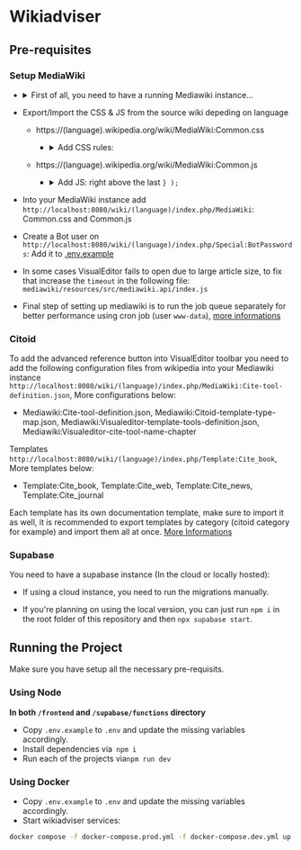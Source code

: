 # Wikiadviser

## Pre-requisites

### Setup MediaWiki

- <details>
  <summary>First of all, you need to have a running Mediawiki instance...</summary>
   
  ## How to install?
	
  - After a lot of work and tests, we made installing Mediawiki as simple as running a single bash [script](https://github.com/ankaboot-source/wikiadviser/blob/main/mediawiki-setup/mediawiki-setup.sh), all you need to do is :
  
    	1. git clone https://github.com/ankaboot-source/wikiadviser.git
    	2. cd wikiadviser/mediawiki-setup
        3. tmux new -s mediawiki (it is recommended to run the script in an unbreakable session, as the script take a while to finish we don't want your terminal session to crush in the middle of the setup)
    	4. bash mediawiki-setup.sh
        5. tmux attach -t mediawiki (if you got out of the session and want to get back)
    
  - **Note!** Currently the script is targeted to Debian based systems.

  ## How it works?
  ### Script overview :
  Our Bash script is designed to install or upgrade a multilingual MediaWiki project (default: en, fr) with a ready to go database dumps, extension support, and Apache/PHP/MariaDB setup.
  
  During the script run, a user interaction is required (you will be asked to enter the database name, user and password, will be used to create the database for each instance and setup Localsettings.php)
  
  ### Key features:
  - --upgrade: Used to upgrade Mediawiki, it creates database dump, core code backup, fetch latest MediaWiki version, and restores configs.

  - Default (no flag): triggers a fresh install, including packages, MariaDB, Apache, PHP, MediaWiki, and loading SQL dumps.
 
  ### What it installs?

  - MediaWiki (latest from Wikipedia's Special:Version page) (Language-specific setups in /var/www/mediawiki/wiki/{lang})

  - Apache2 & PHP with required modules

  - MariaDB (v11.4)

  - Composer
 
  ### Ready to Go database

  - The Init dumps are necessary to avoid the manual Mediawiki setup where you have to generate manually a LocalSettings.php file. 
  - Instead we made two instances (fr, en), we went through the manual setup, then we exported the database dump of each instance which we will use with our ready to go [Localsetting.php file](https://github.com/ankaboot-source/wikiadviser/blob/main/mediawiki-setup/LocalSettings.php) for the automated setup.
  - The Init dump contain tables and data about mediawiki including a pre-defined admin user and password, the admin credentials are as follow :
    - FR, EN instance:
       - User: Admin
       - Password: admin#2025
     
  - **YOU MUST UPDATE YOUR ADMIN CREDENTIALS ONCE YOU FINISH INSTALLING MEDIAWIKI! [GO HERE FOR FRENCH INSTANCE](http://localhost:8080/wiki/fr/index.php/Sp%C3%A9cial:ChangeCredentials/MediaWiki%5CAuth%5CPasswordAuthenticationRequest) [GO HERE FOR ENGLISH INSTANCE](http://localhost:8080/wiki/en/index.php?title=Special:ChangeCredentials/MediaWiki%5CAuth%5CPasswordAuthenticationRequest)**
 
  ### How to access your Mediawiki?

  - Apache is configured to serve mediawiki instance locally on port 8080 (Update it accordingly).
  - You can access mediawiki by going to http://localhost:8080/wiki/fr/index.php http://localhost:8080/wiki/en/index.php

  </details>
  

- Export/Import the CSS & JS from the source wiki depeding on language

  - https://(language).wikipedia.org/wiki/MediaWiki:Common.css

    - <details> <summary> Add CSS rules: </summary>

      ```css
      /* Hide "Notice" popup */
      .oo-ui-widget.oo-ui-widget-enabled.oo-ui-labelElement.oo-ui-floatableElement-floatable.oo-ui-popupWidget-anchored.oo-ui-popupWidget.oo-ui-popupTool-popup.oo-ui-popupWidget-anchored-top {
        display: none !important;
      }
      /* Hide "Notice" button in toolbar */
      .ve-ui-toolbar-group-notices {
        display: none !important;
      }
      /* Hide "Warning to log in" in edit source */
      .mw-message-box-warning.mw-anon-edit-warning.mw-message-box {
        display: none !important;
      }
      /* Hide "Search bar" in edit source */
      .vector-search-box-vue.vector-search-box-collapses.vector-search-box-show-thumbnail.vector-search-box-auto-expand-width.vector-search-box {
        display: none !important;
      }
      /* Hide footer-places */
      #footer-places {
        display: none !important;
      }
      /* Hide header */
      .mw-header {
        display: none !important;
      }
      /* Keep sticky header's title & TOC */
      .vector-sticky-header-end,
      .vector-sticky-header-start > :not(.vector-sticky-header-context-bar) {
        display: none !important;
      }
      .vector-sticky-header-context-bar {
        border-left: none !important;
      }
      /* Hide Menu */
      .vector-main-menu-landmark {
        display: none !important;
      }
      /* Hide right bar (Tools) */
      .vector-column-end {
        display: none !important;
      }
      /* Hide "Add Languages" button */
      #p-lang-btn {
        display: none !important;
      }
      /* Hide fullscreen button */
      #p-dock-bottom {
        display: none !important;
      }
      /* Hide save dialog's licence */
      .ve-ui-mwSaveDialog-foot {
        display: none !important;
      }
      /* Keep "Comment" Label */
      .oo-ui-tool-name-comment > a {
        padding-top: 11px !important;
      }
      .oo-ui-tool-name-comment > a > .oo-ui-tool-title {
        display: block !important;
        padding-bottom: 11px !important;
        padding-right: 11px !important;
      }
      /* Hide user guide & feedback in "?" */
      .oo-ui-tool-name-mwFeedbackDialog.oo-ui-tool-name-mwUserGuide {
        display: none !important;
      }
      /* Hide some of "Help" elements */
      .oo-ui-tool-name-mwUserGuide,
      .oo-ui-tool-name-mwFeedbackDialog {
        display: none !important;
      }
      /* Hide Edit section that is next to each paragraph title */
      .mw-editsection {
        display: none !important;
      }
      /* Hide toolbar */
      .vector-page-toolbar {
        display: none !important;
      }
      ```

      </details>

  - https://(language).wikipedia.org/wiki/MediaWiki:Common.js

    - <details> <summary> Add JS: right above the last <code>} );</code> </summary>

      ```js
      // Add a stylesheet rule when Iframe (Editor)
      const isIframe = window.location !== window.parent.location;
      var iframeCssRules = mw.util.addCSS(
        `/*  Hide Header when Iframe / Editor. */
        .vector-column-start,
        .vector-page-titlebar {
          display: none !important;
        }`
      );
      iframeCssRules.disabled = !isIframe;

      /**
      * Gets diffHtml
      */
      mw.loader.using(['mediawiki.util'], function () {
        mw.hook('wikipage.diff').add(function ($diff) {
          // Has param "wikiadviser"
          const urlParams = new URLSearchParams(window.location.search);
          if (!urlParams.has('wikiadviser')) return;

          elementReady('.ve-init-mw-diffPage-diff').then(function (diffEl) {
            const diffHtml = diffEl.outerHTML;
            const articleId = mw.config.get('wgPageName');
            if (isIframe){
              window.parent.postMessage(
                {
                  type: 'diff-change',
                  articleId: articleId,
                  diffHtml: diffHtml
                },
                '*'
              );
            }
          });
        });
      });

      /**
      * Waits for a selector to appear in document.documentElement,
      * resolving with the element once it's in the DOM.
      * Uses MutationObserver under the hood.
      *
      * @param {string} selector
      * @returns {Promise<Element>}
      */
      function elementReady(selector) {
        return new Promise(function (resolve) {
          var el = document.querySelector(selector);
          if (el) {
            resolve(el);
            return;
          }
          var observer = new MutationObserver(function (mutationRecords, obs) {
            var found = document.querySelector(selector);
            if (found) {
              obs.disconnect();
              resolve(found);
            }
          });
          // Watch for additions anywhere in the document
          observer.observe(document.documentElement, {
            childList: true,
            subtree: true
          });
        });
      }

      // Listen for messages from parent (wikiadviser)
      window.addEventListener('message', function(event) {
        if (event.data && event.data.type === 'wikiadviser') {
          console.log('Received Wikiadviser event:', event.data);
          if (event.data.data === 'diff') {
            mw.wikiadviser.getDiffUrl(event.data.articleId)
                .then(function(diffUrl) {
                    console.log('Redirecting to diff:', diffUrl);
                    window.location.replace(diffUrl);
                })
                .catch(function(error) {
			            console.error('Failed to redirect to diff:', error);
                });
          }
        }
      });

      // Define wikiadviser utilities on mw object
      mw.wikiadviser = {
          /**
          * Get diff URL between oldest and newest revisions
          * @param {string} articleId Page title
          * @returns {Promise<string>} Promise resolving to diff URL
          */
          getDiffUrl: function(articleId) {
              const self = this;
              const mediawikiBaseURL = mw.config.get("wgServer") + mw.config.get("wgScriptPath");
              
              return Promise.all([
                  self.getRevisionData(articleId, 'newer'),
                  self.getRevisionData(articleId, 'older')
              ]).then(function(results) {
                  const originalRevid = results[0].revid;
                  const latestRevid = results[1].revid;
                  return `${mediawikiBaseURL}/index.php?title=${articleId}&diff=${latestRevid}&oldid=${originalRevid}&diffmode=visual&diffonly=1&wikiadviser`;
              });
          },

          /**
          * Fetch revision data from API
          * @param {string} articleId Page title
          * @param {string} sort 'newer' or 'older'
          * @returns {Promise<Object>} Promise resolving to revision data
          */
          getRevisionData: function(articleId, sort) {
              const api = new mw.Api();
              return api.get({
                  action: 'query',
                  prop: 'revisions',
                  titles: articleId,
                  rvlimit: 1,
                  rvdir: sort,
                  formatversion: 2
              }).then(function(data) {
                  return data.query.pages[0].revisions[0];
              });
          }
      };
      ```

      </details>

- Into your MediaWiki instance add `http://localhost:8080/wiki/(language)/index.php/MediaWiki`: Common.css and Common.js
- Create a Bot user on `http://localhost:8080/wiki/(language)/index.php/Special:BotPasswords`: Add it to [.env.example](https://github.com/ankaboot-source/wikiadviser/blob/main/.env.example)
- In some cases VisualEditor fails to open due to large article size, to fix that increase the `timeout` in the following file: `mediawiki/resources/src/mediawiki.api/index.js`
- Final step of setting up mediawiki is to run the job queue separately for better performance using cron job (user `www-data`), [more informations](https://www.mediawiki.org/wiki/Manual:Job_queue#:~:text=touch%20uploaded%20files.-,Cron,-You%20could%20use)

### Citoid
To add the advanced reference button into VisualEditor toolbar you need to add the following configuration files from wikipedia into your 
  Mediawiki instance `http://localhost:8080/wiki/(language)/index.php/MediaWiki:Cite-tool-definition.json`, More configurations below:
  - Mediawiki:Cite-tool-definition.json, Mediawiki:Citoid-template-type-map.json, Mediawiki:Visualeditor-template-tools-definition.json, Mediawiki:Visualeditor-cite-tool-name-chapter

Templates `http://localhost:8080/wiki/(language)/index.php/Template:Cite_book`, More templates below:
  - Template:Cite_book, Template:Cite_web, Template:Cite_news, Template:Cite_journal

Each template has its own documentation template, make sure to import it as well, it is recommended to export templates by category (citoid category for example) and import them all at once. [More Informations](https://www.mediawiki.org/wiki/Citoid)

### Supabase

You need to have a supabase instance (In the cloud or locally hosted):

- If using a cloud instance, you need to run the migrations manually.

* If you're planning on using the local version, you can just run `npm i` in the root folder of this repository and then `npx supabase start`.

## Running the Project

Make sure you have setup all the necessary pre-requisits.

### Using Node

**In both `/frontend` and `/supabase/functions` directory**

- Copy `.env.example` to `.env` and update the missing variables accordingly.
- Install dependencies via` npm i`
- Run each of the projects via`npm run dev`

### Using Docker

- Copy `.env.example` to `.env` and update the missing variables accordingly.
- Start wikiadviser services:

```sh
docker compose -f docker-compose.prod.yml -f docker-compose.dev.yml up --build --force-recreate -d
```
